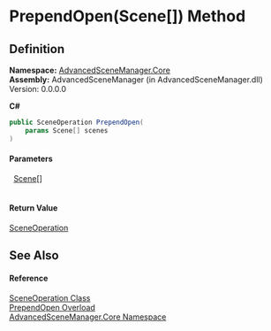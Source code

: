 # PrependOpen(Scene[]) Method




## Definition
**Namespace:** <a href="N_AdvancedSceneManager_Core">AdvancedSceneManager.Core</a>  
**Assembly:** AdvancedSceneManager (in AdvancedSceneManager.dll) Version: 0.0.0.0

**C#**
``` C#
public SceneOperation PrependOpen(
	params Scene[] scenes
)
```



#### Parameters
<dl><dt>  <a href="T_AdvancedSceneManager_Models_Scene">Scene</a>[]</dt><dd> </dd></dl>

#### Return Value
<a href="T_AdvancedSceneManager_Core_SceneOperation">SceneOperation</a>

## See Also


#### Reference
<a href="T_AdvancedSceneManager_Core_SceneOperation">SceneOperation Class</a>  
<a href="Overload_AdvancedSceneManager_Core_SceneOperation_PrependOpen">PrependOpen Overload</a>  
<a href="N_AdvancedSceneManager_Core">AdvancedSceneManager.Core Namespace</a>  
